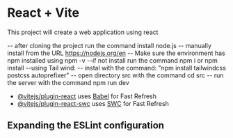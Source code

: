 # React + Vite
This project will create a web application using react

-- after cloning the project run the command install node.js
-- manually install from the URL https://nodejs.org/en 
-- Make sure the environment has npm installed using npm -v
--if not install run the command npm i or npm install
--using Tail wind:
-- instal with the command: "npm install tailwindcss postcss autoprefixer"
-- open directory src with the command cd src
-- run the server with the command npm run dev

- [@vitejs/plugin-react](https://github.com/vitejs/vite-plugin-react/blob/main/packages/plugin-react/README.md) uses [Babel](https://babeljs.io/) for Fast Refresh
- [@vitejs/plugin-react-swc](https://github.com/vitejs/vite-plugin-react-swc) uses [SWC](https://swc.rs/) for Fast Refresh

## Expanding the ESLint configuration
